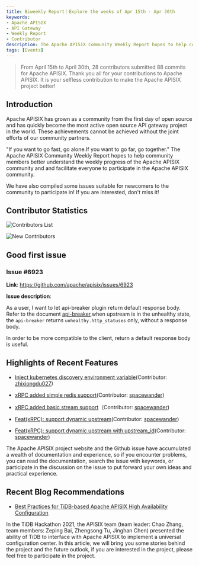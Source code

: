 ```yaml
---
title: Biweekly Report｜Explore the weeks of Apr 15th - Apr 30th
keywords:
- Apache APISIX
- API Gateway
- Weekly Report
- Contributor
description: The Apache APISIX Community Weekly Report hopes to help community members better understand the weekly progress of the Apache APISIX community and and facilitate everyone to participate in the Apache APISIX community.
tags: [Events]
---
```


> From April 15th to  April 30th, 28 contributors submitted 88 commits for Apache APISIX. Thank you all for your contributions to Apache APISIX. It is your selfless contribution to make the Apache APISIX project better!

<!--truncate-->

## Introduction

Apache APISIX has grown as a community from the first day of open source and has quickly become the most active open source API gateway project in the world. These achievements cannot be achieved without the joint efforts of our community partners.

"If you want to go fast, go alone.If you want to go far, go together." The Apache APISIX Community Weekly Report hopes to help community members better understand the weekly progress of the Apache APISIX community and and facilitate everyone to participate in the Apache APISIX community.

We have also compiled some issues suitable for newcomers to the community to participate in! If you are interested, don't miss it!

## Contributor Statistics

![Contributors List](https://static.apiseven.com/202108/1652147147760-64ccf980-1c1e-473b-b04f-ee28e52cf33d.png)

![New Contributors](https://static.apiseven.com/202108/1652147147758-9dcadcd2-7190-4846-9a5b-b0c4a1098e66.png)

## Good first issue

### Issue #6923

**Link**: https://github.com/apache/apisix/issues/6923

**Issue description**:

As a user, I want to let api-breaker plugin return default response body. Refer to the document [api-breaker](https://apisix.apache.org/zh/docs/apisix/plugins/api-breaker/),when upstream is in the unhealthy state, the `api-breaker` returns `unhealthy.http_statuses` only, without a response body.

In order to be more compatible to the client, return a default response body is useful.

## Highlights of Recent Features

- [Inject kubernetes discovery environment variable](https://github.com/apache/apisix/pull/6869)(Contributor: [zhixiongdu027](https://github.com/zhixiongdu027))

- [xRPC added simple redis support](https://github.com/apache/apisix/pull/6873)(Contributor: [spacewander](https://github.com/spacewander))

- [xRPC added basic stream support](https://github.com/apache/apisix/pull/6885)（Contributor: [spacewander](https://github.com/spacewander))

- [Feat(xRPC): support dynamic upstream](https://github.com/apache/apisix/pull/6901)(Contributor: [spacewander](https://github.com/spacewander))

- [Feat(xRPC): support dynamic upstream with upstream_id](https://github.com/apache/apisix/pull/6919)(Contributor: [spacewander](https://github.com/spacewander))

The Apache APISIX project website and the Github issue have accumulated a wealth of documentation and experience, so if you encounter problems, you can read the documentation, search the issue with keywords, or participate in the discussion on the issue to put forward your own ideas and practical experience.

## Recent Blog Recommendations

- [Best Practices for TiDB-based Apache APISIX High Availability Configuration](https://apisix.apache.org/blog/2022/04/22/apisix-with-tidb-practice)

In the TiDB Hackathon 2021, the APISIX team (team leader: Chao Zhang, team members: Zeping Bai, Zhengsong Tu, Jinghan Chen) presented the ability of TiDB to interface with Apache APISIX to implement a universal configuration center. In this article, we will bring you some stories behind the project and the future outlook, if you are interested in the project, please feel free to participate in the project.
